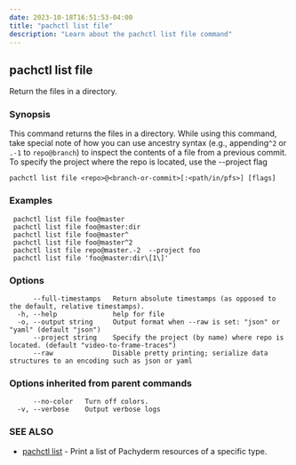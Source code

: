 ```yaml
---
date: 2023-10-18T16:51:53-04:00
title: "pachctl list file"
description: "Learn about the pachctl list file command"
---
```


## pachctl list file

Return the files in a directory.

### Synopsis

This command returns the files in a directory. While using this command, take special note of how you can use ancestry syntax (e.g., appending`^2` or `.-1` to `repo@branch`) to inspect the contents of a file from a previous commit. 
 To specify the project where the repo is located, use the --project flag 


```
pachctl list file <repo>@<branch-or-commit>[:<path/in/pfs>] [flags]
```

### Examples

```
 pachctl list file foo@master 
 pachctl list file foo@master:dir 
 pachctl list file foo@master^ 
 pachctl list file foo@master^2 
 pachctl list file repo@master.-2  --project foo 
 pachctl list file 'foo@master:dir\[1\]'

```

### Options

```
      --full-timestamps   Return absolute timestamps (as opposed to the default, relative timestamps).
  -h, --help              help for file
  -o, --output string     Output format when --raw is set: "json" or "yaml" (default "json")
      --project string    Specify the project (by name) where repo is located. (default "video-to-frame-traces")
      --raw               Disable pretty printing; serialize data structures to an encoding such as json or yaml
```

### Options inherited from parent commands

```
      --no-color   Turn off colors.
  -v, --verbose    Output verbose logs
```

### SEE ALSO

* [pachctl list](../pachctl_list)	 - Print a list of Pachyderm resources of a specific type.

